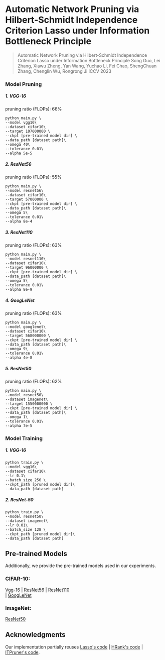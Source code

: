 # Automatic Network Pruning via Hilbert-Schmidt Independence Criterion Lasso under Information Bottleneck Principle

> Automatic Network Pruning via Hilbert-Schmidt Independence Criterion Lasso under Information Bottleneck Principle
> Song Guo, Lei Zhang, Xiawu Zheng, Yan Wang, Yuchao Li, Fei Chao, ShengChuan Zhang, Chenglin Wu, Rongrong Ji
> ICCV 2023

### Model Pruning

##### 1. VGG-16
pruning ratio (FLOPs): 66%
```shell
python main.py \
--model vgg16\
--dataset cifar10\
--target 107000000 \
--ckpt [pre-trained model dir] \
--data_path [dataset path]\
--omega 40\
--tolerance 0.01\
--alpha 5e-5
```
##### 2. ResNet56
pruning ratio (FLOPs): 55%
```shell
python main.py \
--model resnet56\
--dataset cifar10\
--target 57000000 \
--ckpt [pre-trained model dir] \
--data_path [dataset path]\
--omega 5\
--tolerance 0.01\
--alpha 8e-4
```
##### 3. ResNet110 
pruning ratio (FLOPs): 63%
```shell
python main.py \
--model resnet110\
--dataset cifar10\
--target 96000000 \
--ckpt [pre-trained model dir] \
--data_path [dataset path]\
--omega 5\
--tolerance 0.01\
--alpha 8e-9
```
##### 4. GoogLeNet
pruning ratio (FLOPs): 63%
```shell
python main.py \
--model googlenet\
--dataset cifar10\
--target 568000000 \
--ckpt [pre-trained model dir] \
--data_path [dataset path]\
--omega 9\
--tolerance 0.01\
--alpha 4e-8
```
##### 5. ResNet50
pruning ratio (FLOPs): 62%

```shell
python main.py \
--model resnet50\
--dataset imagenet\
--target 1550000000 \
--ckpt [pre-trained model dir] \
--data_path [dataset path]\
--omega 1\
--tolerance 0.01\
--alpha 7e-5
```
### Model Training
##### 1. VGG-16
```shell
python train.py \
--model vgg16\
--dataset cifar10\
--lr 0.1\
--batch_size 256 \
--ckpt_path [pruned model dir]\
--data_path [dataset path]
```
##### 2. ResNet-50
```shell
python train.py \
--model resnet50\
--dataset imagenet\
--lr 0.01\
--batch_size 128 \
--ckpt_path [pruned model dir]\
--data_path [dataset path]
```
## Pre-trained Models 

Additionally, we provide the pre-trained models used in our experiments. 


### CIFAR-10:
 [Vgg-16](https://drive.google.com/file/d/1gIeELUSnopEbFesdioxx0WSxs0jUQd16/view?usp=sharing) 
| [ResNet56](https://drive.google.com/file/d/1smOu2BHaU8-ngwv4RMpULKQlvKCrqqO9/view?usp=sharing) 
| [ResNet110](https://drive.google.com/file/d/1smOu2BHaU8-ngwv4RMpULKQlvKCrqqO9/view?usp=sharing)  
| [GoogLeNet](https://drive.google.com/file/d/1smOu2BHaU8-ngwv4RMpULKQlvKCrqqO9/view?usp=sharing) 

### ImageNet:
 [ResNet50](https://drive.google.com/file/d/1C73Qfvst09XtSbw_X77qLhMrnV4Rn1Uh/view?usp=sharing)

## Acknowledgments

Our implementation partially reuses [Lasso's code](https://github.com/lippman1125/channel_pruning_lasso) | [HRank's code](https://github.com/lmbxmu/HRank) | [ITPruner's code](https://github.com/MAC-AutoML/ITPruner).
